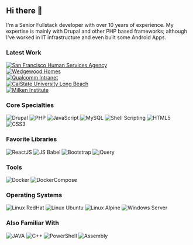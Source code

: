 ## Hi there 👋

I'm a Senior Fullstack developer with over 10 years of experience. My expertise is mainly with Drupal and other PHP based frameworks; although I've worked in IT infrastructure and even built some Android Apps.

### Latest Work
<p>
  <a class="Box-row-link" href="https://sfhsa.org/" target="_blank">
    <img alt="San Francisco Human Services Agency" class="col-md-4" src="https://img.shields.io/badge/San_Francisco_Human_Services_Agency-ECAA00?style=for-the-badge&color=0d7ea2" />
  </a>
  <br />
  <a class="Box-row-link" href="https://www.wedgewoodhomes.com/" target="_blank">
    <img alt="Wedgewood Homes" class="col-md-4" src="https://img.shields.io/badge/Wedgewood_Homes-E8A446?style=for-the-badge" />
  </a>
  <br />
  <a class="Box-row-link" href="https://www.qualcomm.com/" target="_blank">
    <img alt="Qualcomm Intranet" class="col-md-4" src="https://img.shields.io/badge/Qualcomm_Intranet-2a2aea?style=for-the-badge" />
  </a>
  <br />
  <a class="Box-row-link" href="https://csulb.edu/" target="_blank">
    <img alt="CalState University Long Beach" class="col-md-4" src="https://img.shields.io/badge/CalState_University_Long_Beach-ECAA00?style=for-the-badge&color=ECAA00" />
  </a>
  <br />
  <a class="Box-row-link" href="https://milkeninstitute.org/" target="_blank">
    <img alt="Milken Institute" class="col-md-4" src="https://img.shields.io/badge/Milken_Institute-0065CC?style=for-the-badge" />
  </a>
 </p>

### Core Specialties

![Drupal](https://img.shields.io/badge/Drupal-7.0_--_9.1.6-blue?logo=drupal&logoColor=55AAFF&style=plastic) ![PHP](https://img.shields.io/badge/PHP-5.0_--_8.0-8892BF?logo=php&logoColor=white&style=plastic) ![JavaScript](https://img.shields.io/badge/JavaScript-ES3_--_ES6-yellow?logo=javascript&logoColor=yellow&style=plastic) ![MySQL](https://img.shields.io/badge/MySQL-5.1_--_8.0-4479a1?logo=mysql&logoColor=white&style=plastic) ![Shell Scripting](https://img.shields.io/badge/Shell_Script-BASH_4.2_--_5.1-00AA00?logo=gnubash&logoColor=00AA00&style=plastic)
![HTML5](https://img.shields.io/badge/HTML%205-red?logo=html5&logoColor=white&style=plastic)
![CSS3](https://img.shields.io/badge/CSS%203-00a5f7?logo=css3&logoColor=white&style=plastic)

### Favorite Libraries
![ReactJS](https://img.shields.io/badge/ReactJS-61DAFB?logo=react&logoColor=black&style=plastic) ![JS Babel](https://img.shields.io/badge/JS-Babel-EEDA7C?logo=babel&logoColor=white&style=plastic) ![Bootstrap](https://img.shields.io/badge/Bootstrap-3.3_--5.1.1-61428F?logo=bootstrap&logoColor=white&style=plastic)  ![jQuery](https://img.shields.io/badge/jQuery-2.0_--3.5-61428F?logo=jquery&logoColor=7ACEF4&style=plastic) 

### Tools
![Docker](https://img.shields.io/badge/Docker-55BBFF?logo=docker&logoColor=white&style=plastic) ![DockerCompose](https://img.shields.io/badge/Docker--Compose-55DDFF?logo=docker&logoColor=black&style=plastic) 

### Operating Systems
![Linux RedHat](https://img.shields.io/badge/Linux-RedHat_6.0_--_8.0-red?logo=redhat&logoColor=white&style=plastic) ![Linux Ubuntu](https://img.shields.io/badge/Linux-Ubuntu_7.10_--_21.04-FFDC00?logo=ubuntu&logoColor=white&style=plastic) ![Linux Alpine](https://img.shields.io/badge/Linux-Alpine_3.9_--_3.14-5070A0?logo=alpinelinux&logoColor=white&style=plastic) ![Windows Server](https://img.shields.io/badge/Windows-Server_2003_--_2019-00A4EF?logo=windows&logoColor=white&style=plastic)

### Also Familiar With
![JAVA](https://img.shields.io/badge/JAVA-F80000?logo=java&logoColor=white&style=plastic) ![C++](https://img.shields.io/badge/C++-000000?logo=cplusplus&logoColor=white&style=plastic) ![PowerShell](https://img.shields.io/badge/PowerShell-012456?logo=powershell&logoColor=white&style=plastic) ![Assembly](https://img.shields.io/badge/Assembly-FFFFFF?logo=assemblyscript&logoColor=black&style=plastic) 
